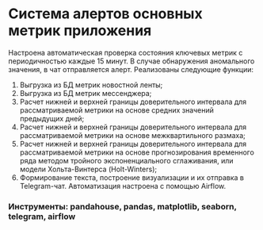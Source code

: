 # Система алертов основных метрик приложения
Настроена автоматическая проверка состояния ключевых метрик с периодичностью каждые 15 минут. В случае обнаружения аномального значения, в чат отправляется алерт.
Реализованы следующие функции:
1. Выгрузка из БД метрик новостной ленты;
2. Выгрузка из БД метрик мессенджера;
3. Расчет нижней и верхней границы доверительного интервала для рассматриваемой метрики на основе средних значений предыдущих дней;
4. Расчет нижней и верхней границы доверительного интервала для рассматриваемой метрики на основе межквартильного размаха;
5. Расчет нижней и верхней границы доверительного интервала для рассматриваемой метрики на основе прогнозирования временного ряда методом тройного экспоненциального сглаживания, или модели Хольта-Винтерса (Holt-Winters);
6. Формирование текста, построение визуализации и их отправка в Telegram-чат.
Автоматизация настроена с помощью Airflow.

### Инструменты: pandahouse, pandas, matplotlib, seaborn, telegram, airflow
